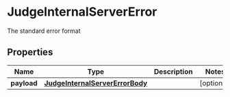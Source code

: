 

# JudgeInternalServerError

The standard error format

## Properties

Name | Type | Description | Notes
------------ | ------------- | ------------- | -------------
**payload** | [**JudgeInternalServerErrorBody**](JudgeInternalServerErrorBody.md) |  |  [optional]



